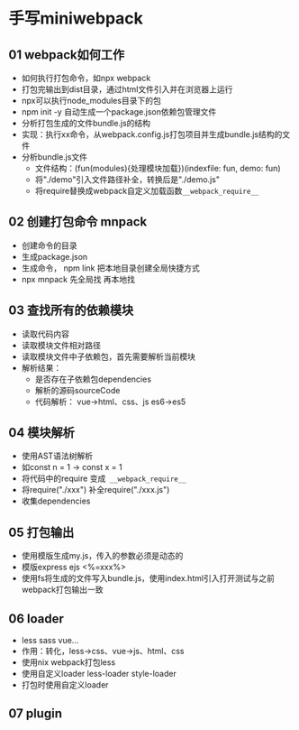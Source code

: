 # 手写miniwebpack


## 01 webpack如何工作

- 如何执行打包命令，如npx webpack
- 打包完输出到dist目录，通过html文件引入并在浏览器上运行
- npx可以执行node_modules目录下的包
- npm init -y 自动生成一个package.json依赖包管理文件
- 分析打包生成的文件bundle.js的结构
- 实现：执行xx命令，从webpack.config.js打包项目并生成bundle.js结构的文件
- 分析bundle.js文件
  - 文件结构：(fun(modules){处理模块加载})(indexfile: fun, demo: fun)
  - 将"./demo"引入文件路径补全，转换后是"./demo.js"
  - 将require替换成webpack自定义加载函数`__webpack_require__`

## 02 创建打包命令 mnpack

- 创建命令的目录
- 生成package.json
- 生成命令， npm link 把本地目录创建全局快捷方式
- npx mnpack 先全局找 再本地找

## 03 查找所有的依赖模块

- 读取代码内容
- 读取模块文件相对路径
- 读取模块文件中子依赖包，首先需要解析当前模块
- 解析结果：
  - 是否存在子依赖包dependencies
  - 解析的源码sourceCode
  - 代码解析： vue->html、css、js      es6->es5

## 04 模块解析

- 使用AST语法树解析
- 如const n = 1 -> const x = 1
- 将代码中的require 变成` __webpack_require__`
- 将require("./xxx") 补全require("./xxx.js") 
- 收集dependencies

## 05 打包输出

- 使用模版生成my.js，传入的参数必须是动态的
- 模版express ejs <%=xxx%>
- 使用fs将生成的文件写入bundle.js，使用index.html引入打开测试与之前webpack打包输出一致

## 06 loader

- less sass vue...
- 作用：转化，less->css、vue->js、html、css
- 使用nix webpack打包less
- 使用自定义loader less-loader style-loader
- 打包时使用自定义loader

## 07 plugin
